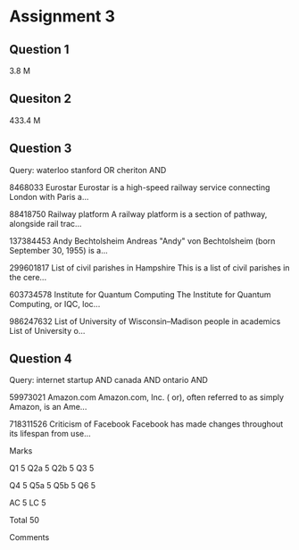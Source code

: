 # Assignment 3

## Question 1

3.8 M

## Quesiton 2

433.4 M

## Question 3

Query: waterloo stanford OR cheriton AND

8468033 Eurostar  Eurostar is a high-speed railway service connecting London with Paris a...

88418750  Railway platform  A railway platform is a section of pathway, alongside rail trac...

137384453 Andy Bechtolsheim Andreas "Andy" von Bechtolsheim (born September 30, 1955) is a...

299601817 List of civil parishes in Hampshire This is a list of civil parishes in the cere...

603734578 Institute for Quantum Computing The Institute for Quantum Computing, or IQC, loc...

986247632 List of University of Wisconsin–Madison people in academics List of University o...

## Question 4

Query: internet startup AND canada AND ontario AND

59973021  Amazon.com  Amazon.com, Inc. ( or), often referred to as simply Amazon, is an Ame...

718311526 Criticism of Facebook Facebook has made changes throughout its lifespan from use...

Marks

Q1 5
Q2a 5
Q2b 5
Q3 5

Q4 5
Q5a 5
Q5b 5
Q6 5

AC 5
LC 5

Total 50

Comments
